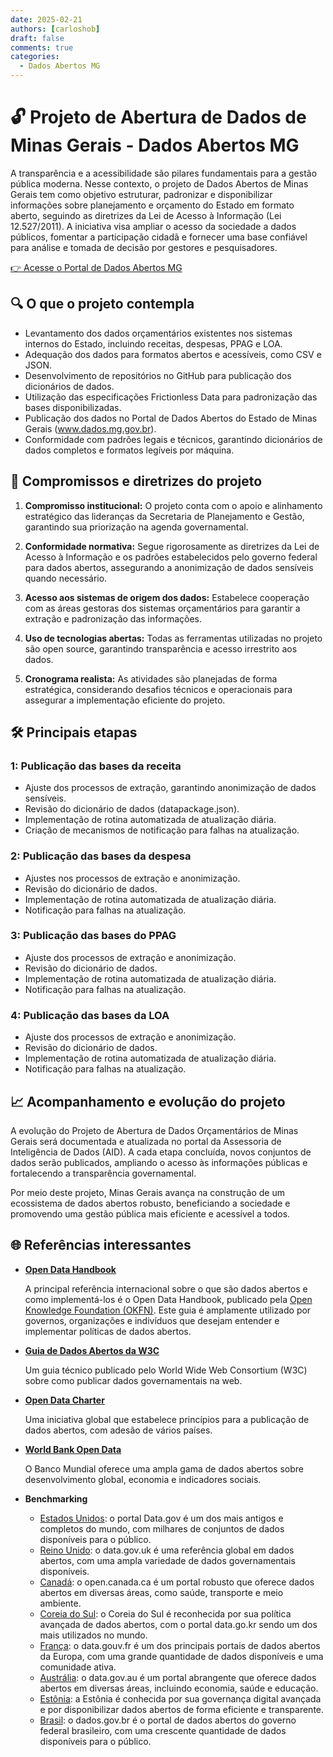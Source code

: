 ```yaml
---
date: 2025-02-21
authors: [carloshob]
draft: false
comments: true
categories:
  - Dados Abertos MG
---
```


# 🔓 Projeto de Abertura de Dados de Minas Gerais - Dados Abertos MG

A transparência e a acessibilidade são pilares fundamentais para a gestão pública moderna. Nesse contexto, o projeto de Dados Abertos de Minas Gerais tem como objetivo estruturar, padronizar e disponibilizar informações sobre planejamento e orçamento do Estado em formato aberto, seguindo as diretrizes da Lei de Acesso à Informação (Lei 12.527/2011). A iniciativa visa ampliar o acesso da sociedade a dados públicos, fomentar a participação cidadã e fornecer uma base confiável para análise e tomada de decisão por gestores e pesquisadores.

[👉 Acesse o Portal de Dados Abertos MG](https://www.dados.mg.gov.br)

<!-- more -->

## 🔍 O que o projeto contempla

- Levantamento dos dados orçamentários existentes nos sistemas internos do Estado, incluindo receitas, despesas, PPAG e LOA.
- Adequação dos dados para formatos abertos e acessíveis, como CSV e JSON.
- Desenvolvimento de repositórios no GitHub para publicação dos dicionários de dados.
- Utilização das especificações Frictionless Data para padronização das bases disponibilizadas.
- Publicação dos dados no Portal de Dados Abertos do Estado de Minas Gerais (www.dados.mg.gov.br).
- Conformidade com padrões legais e técnicos, garantindo dicionários de dados completos e formatos legíveis por máquina.

## 📅 Compromissos e diretrizes do projeto

1. **Compromisso institucional:** O projeto conta com o apoio e alinhamento estratégico das lideranças da Secretaria de Planejamento e Gestão, garantindo sua priorização na agenda governamental.

1. **Conformidade normativa:** Segue rigorosamente as diretrizes da Lei de Acesso à Informação e os padrões estabelecidos pelo governo federal para dados abertos, assegurando a anonimização de dados sensíveis quando necessário.

1. **Acesso aos sistemas de origem dos dados:** Estabelece cooperação com as áreas gestoras dos sistemas orçamentários para garantir a extração e padronização das informações.

1. **Uso de tecnologias abertas:** Todas as ferramentas utilizadas no projeto são open source, garantindo transparência e acesso irrestrito aos dados.

1. **Cronograma realista:** As atividades são planejadas de forma estratégica, considerando desafios técnicos e operacionais para assegurar a implementação eficiente do projeto.


## 🛠️ Principais etapas

### **1: Publicação das bases da receita**
- Ajuste dos processos de extração, garantindo anonimização de dados sensíveis.
- Revisão do dicionário de dados (datapackage.json).
- Implementação de rotina automatizada de atualização diária.
- Criação de mecanismos de notificação para falhas na atualização.

### **2: Publicação das bases da despesa**
- Ajustes nos processos de extração e anonimização.
- Revisão do dicionário de dados.
- Implementação de rotina automatizada de atualização diária.
- Notificação para falhas na atualização.

### **3: Publicação das bases do PPAG**
- Ajuste dos processos de extração e anonimização.
- Revisão do dicionário de dados.
- Implementação de rotina automatizada de atualização diária.
- Notificação para falhas na atualização.

### **4: Publicação das bases da LOA**
- Ajuste dos processos de extração e anonimização.
- Revisão do dicionário de dados.
- Implementação de rotina automatizada de atualização diária.
- Notificação para falhas na atualização.

## 📈 Acompanhamento e evolução do projeto

A evolução do Projeto de Abertura de Dados Orçamentários de Minas Gerais será documentada e atualizada no portal da Assessoria de Inteligência de Dados (AID). A cada etapa concluída, novos conjuntos de dados serão publicados, ampliando o acesso às informações públicas e fortalecendo a transparência governamental.

Por meio deste projeto, Minas Gerais avança na construção de um ecossistema de dados abertos robusto, beneficiando a sociedade e promovendo uma gestão pública mais eficiente e acessível a todos.


## 🌐 Referências interessantes

- **[Open Data Handbook](https://opendatahandbook.org/)**

	A principal referência internacional sobre o que são dados abertos e como implementá-los é o Open Data Handbook, publicado pela [Open Knowledge Foundation (OKFN)](https://okfn.org/en/). Este guia é amplamente utilizado por governos, organizações e indivíduos que desejam entender e implementar políticas de dados abertos.

- **[Guia de Dados Abertos da W3C](https://www.w3.org/TR/gov-data/)**

	Um guia técnico publicado pelo World Wide Web Consortium (W3C) sobre como publicar dados governamentais na web.

- **[Open Data Charter](https://opendatacharter.net/)**

	Uma iniciativa global que estabelece princípios para a publicação de dados abertos, com adesão de vários países.

- **[World Bank Open Data](https://data.worldbank.org/)**

	O Banco Mundial oferece uma ampla gama de dados abertos sobre desenvolvimento global, economia e indicadores sociais.

- **Benchmarking**

	- [Estados Unidos](https://www.data.gov/): o portal Data.gov é um dos mais antigos e completos do mundo, com milhares de conjuntos de dados disponíveis para o público.  
	- [Reino Unido](https://data.gov.uk/): o data.gov.uk é uma referência global em dados abertos, com uma ampla variedade de dados governamentais disponíveis.  
	- [Canadá](https://open.canada.ca/): o open.canada.ca é um portal robusto que oferece dados abertos em diversas áreas, como saúde, transporte e meio ambiente.  
	- [Coreia do Sul](https://www.data.go.kr/): o Coreia do Sul é reconhecida por sua política avançada de dados abertos, com o portal data.go.kr sendo um dos mais utilizados no mundo.  
	- [França](https://www.data.gouv.fr/): o data.gouv.fr é um dos principais portais de dados abertos da Europa, com uma grande quantidade de dados disponíveis e uma comunidade ativa.  
	- [Austrália](https://data.gov.au/): o data.gov.au é um portal abrangente que oferece dados abertos em diversas áreas, incluindo economia, saúde e educação.  
	- [Estônia](https://opendata.riik.ee/): a Estônia é conhecida por sua governança digital avançada e por disponibilizar dados abertos de forma eficiente e transparente.  
	- [Brasil](https://dados.gov.br/): o dados.gov.br é o portal de dados abertos do governo federal brasileiro, com uma crescente quantidade de dados disponíveis para o público. 